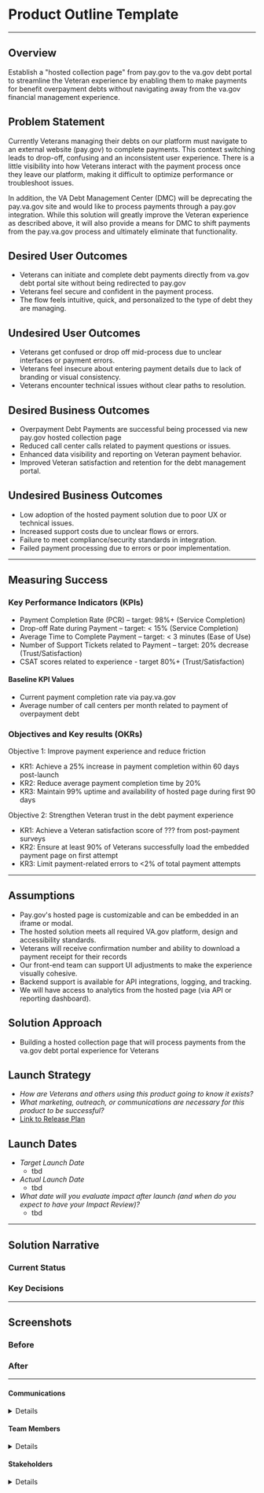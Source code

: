 # Product Outline Template
---

## Overview
Establish a "hosted collection page" from pay.gov to the va.gov debt portal to streamline the Veteran experience by enabling them to make payments for benefit overpayment debts without navigating away from the va.gov financial management experience. 

## Problem Statement
Currently Veterans managing their debts on our platform must navigate to an external website (pay.gov) to complete payments. This context switching leads to drop-off, confusing and an inconsistent user experience. There is a little visibility into how Veterans interact with the payment process once they leave our platform, making it difficult to optimize performance or troubleshoot issues. 

In addition, the VA Debt Management Center (DMC) will be deprecating the pay.va.gov site and would like to process payments through a pay.gov integration. While this solution will greatly improve the Veteran experience as described above, it will also provide a means for DMC to shift payments from the pay.va.gov process and ultimately eliminate that functionality. 

## Desired User Outcomes
- Veterans can initiate and complete debt payments directly from va.gov debt portal site without being redirected to pay.gov
- Veterans feel secure and confident in the payment process.
- The flow feels intuitive, quick, and personalized to the type of debt they are managing.

## Undesired User Outcomes
- Veterans get confused or drop off mid-process due to unclear interfaces or payment errors. 
- Veterans feel insecure about entering payment details due to lack of branding or visual consistency.
- Veterans encounter technical issues without clear paths to resolution.

## Desired Business Outcomes
- Overpayment Debt Payments are successful being processed via new pay.gov hosted collection page
- Reduced call center calls related to payment questions or issues. 
- Enhanced data visibility and reporting on Veteran payment behavior. 
- Improved Veteran satisfaction and retention for the debt management portal.

## Undesired Business Outcomes
- Low adoption of the hosted payment solution due to poor UX or technical issues.
- Increased support costs due to unclear flows or errors.   
- Failure to meet compliance/security standards in integration.
- Failed payment processing due to errors or poor implementation. 

---
## Measuring Success

### Key Performance Indicators (KPIs)
- Payment Completion Rate (PCR) – target: 98%+  (Service Completion)
- Drop-off Rate during Payment – target: < 15% (Service Completion)
- Average Time to Complete Payment – target: < 3 minutes (Ease of Use)
- Number of Support Tickets related to Payment – target: 20% decrease (Trust/Satisfaction)
- CSAT scores related to experience - target 80%+ (Trust/Satisfaction)

#### Baseline KPI Values
- Current payment completion rate via pay.va.gov
- Average number of call centers per month related to payment of overpayment debt

### Objectives and Key results (OKRs)
Objective 1: Improve payment experience and reduce friction 
-   KR1: Achieve a 25% increase in payment completion within 60 days post-launch  
-   KR2: Reduce average payment completion time by 20%
-   KR3: Maintain 99% uptime and availability of hosted page during first 90 days
 
Objective 2: Strengthen Veteran trust in the debt payment experience
-   KR1: Achieve a Veteran satisfaction score of ??? from post-payment surveys
-   KR2: Ensure at least 90% of Veterans successfully load the embedded payment page on first attempt
-   KR3: Limit payment-related errors to <2% of total payment attempts

---

## Assumptions
- Pay.gov's hosted page is customizable and can be embedded in an iframe or modal.
- The hosted solution meets all required VA.gov platform, design and accessibility standards.
- Veterans will receive confirmation number and ability to download a payment receipt for their records 
- Our front-end team can support UI adjustments to make the experience visually cohesive. 
- Backend support is available for API integrations, logging, and tracking.
- We will have access to analytics from the hosted page (via API or reporting dashboard).

## Solution Approach

- Building a hosted collection page that will process payments from the va.gov debt portal experience for Veterans




## Launch Strategy
- *How are Veterans and others using this product going to know it exists?*
- *What marketing, outreach, or communications are necessary for this product to be successful?*
- [Link to Release Plan](https://github.com/department-of-veterans-affairs/va.gov-team/blob/master/platform/product-management/release-plan-template.md)

## Launch Dates
- *Target Launch Date*
  - tbd
- *Actual Launch Date* 
  - tbd
- *What date will you evaluate impact after launch (and when do you expect to have your Impact Review)?*
  - tbd

---

## Solution Narrative

### Current Status

### Key Decisions

---
   
## Screenshots

### Before

### After

---

#### Communications

<details>

- Team Name: Financial Management
- GitHub Label: vsa-debt
- Slack channel: #financial-management 
- Product POCs: Denise Coveyduc
- Stakeholders: Robert Vitt

</details>

#### Team Members

<details>
 
 - DEPO Lead: Denise Coveyduc
 - PM: Tom Davis
 - DM: Heather Rienks
 - Engineering: Andrew Rodiek, Brandyn Sullins, Aaron Ponce, Derek Dyer, Josh Mills
 - Research/Design: Charlotte Cesana, Megan Gayle, Marsela 




</details>


#### Stakeholders

<details>
 
VA CIO/OCTO Development Team - Financial Management : Primary Contact Denise Coveyduc
VA Debt Management Center - Pay.va.gov Deprecation Team : Primary Contact Robert Vitt
Pay.gov Team : Primary Contact (Finances: Tammy Sams) (Engineering: Danielle Eagleeye)
 
</details>
